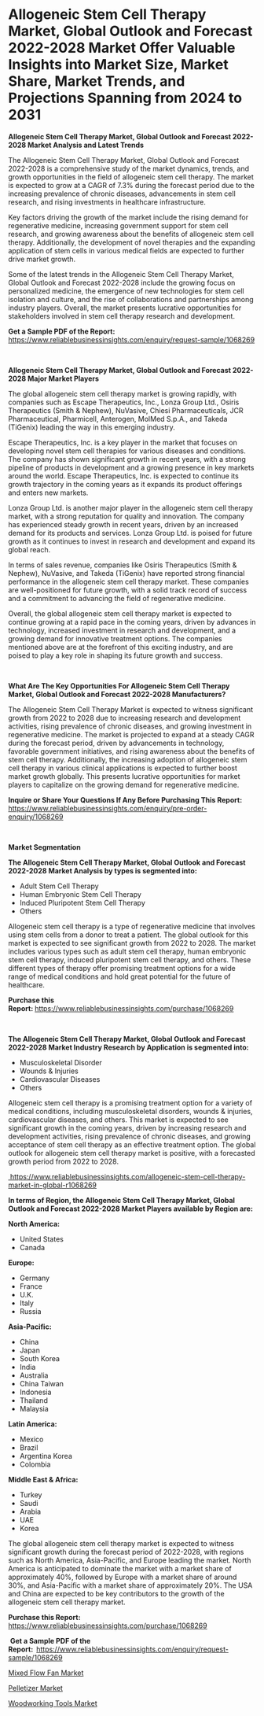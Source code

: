 <p><h1>Allogeneic Stem Cell Therapy Market, Global Outlook and Forecast 2022-2028 Market Offer Valuable Insights into Market Size, Market Share, Market Trends, and Projections Spanning from 2024 to 2031</h1></p><p><strong>Allogeneic Stem Cell Therapy Market, Global Outlook and Forecast 2022-2028 Market Analysis and Latest Trends</strong></p>
<p><p>The Allogeneic Stem Cell Therapy Market, Global Outlook and Forecast 2022-2028 is a comprehensive study of the market dynamics, trends, and growth opportunities in the field of allogeneic stem cell therapy. The market is expected to grow at a CAGR of 7.3% during the forecast period due to the increasing prevalence of chronic diseases, advancements in stem cell research, and rising investments in healthcare infrastructure.</p><p>Key factors driving the growth of the market include the rising demand for regenerative medicine, increasing government support for stem cell research, and growing awareness about the benefits of allogeneic stem cell therapy. Additionally, the development of novel therapies and the expanding application of stem cells in various medical fields are expected to further drive market growth.</p><p>Some of the latest trends in the Allogeneic Stem Cell Therapy Market, Global Outlook and Forecast 2022-2028 include the growing focus on personalized medicine, the emergence of new technologies for stem cell isolation and culture, and the rise of collaborations and partnerships among industry players. Overall, the market presents lucrative opportunities for stakeholders involved in stem cell therapy research and development.</p></p>
<p><strong>Get a Sample PDF of the Report:&nbsp;</strong> <a href="https://www.reliablebusinessinsights.com/enquiry/request-sample/1068269">https://www.reliablebusinessinsights.com/enquiry/request-sample/1068269</a></p>
<p>&nbsp;</p>
<p><strong>Allogeneic Stem Cell Therapy Market, Global Outlook and Forecast 2022-2028 Major Market Players</strong></p>
<p><p>The global allogeneic stem cell therapy market is growing rapidly, with companies such as Escape Therapeutics, Inc., Lonza Group Ltd., Osiris Therapeutics (Smith & Nephew), NuVasive, Chiesi Pharmaceuticals, JCR Pharmaceutical, Pharmicell, Anterogen, MolMed S.p.A., and Takeda (TiGenix) leading the way in this emerging industry.</p><p>Escape Therapeutics, Inc. is a key player in the market that focuses on developing novel stem cell therapies for various diseases and conditions. The company has shown significant growth in recent years, with a strong pipeline of products in development and a growing presence in key markets around the world. Escape Therapeutics, Inc. is expected to continue its growth trajectory in the coming years as it expands its product offerings and enters new markets.</p><p>Lonza Group Ltd. is another major player in the allogeneic stem cell therapy market, with a strong reputation for quality and innovation. The company has experienced steady growth in recent years, driven by an increased demand for its products and services. Lonza Group Ltd. is poised for future growth as it continues to invest in research and development and expand its global reach.</p><p>In terms of sales revenue, companies like Osiris Therapeutics (Smith & Nephew), NuVasive, and Takeda (TiGenix) have reported strong financial performance in the allogeneic stem cell therapy market. These companies are well-positioned for future growth, with a solid track record of success and a commitment to advancing the field of regenerative medicine.</p><p>Overall, the global allogeneic stem cell therapy market is expected to continue growing at a rapid pace in the coming years, driven by advances in technology, increased investment in research and development, and a growing demand for innovative treatment options. The companies mentioned above are at the forefront of this exciting industry, and are poised to play a key role in shaping its future growth and success.</p></p>
<p>&nbsp;</p>
<p><strong>What Are The Key Opportunities For Allogeneic Stem Cell Therapy Market, Global Outlook and Forecast 2022-2028 Manufacturers?</strong></p>
<p><p>The Allogeneic Stem Cell Therapy Market is expected to witness significant growth from 2022 to 2028 due to increasing research and development activities, rising prevalence of chronic diseases, and growing investment in regenerative medicine. The market is projected to expand at a steady CAGR during the forecast period, driven by advancements in technology, favorable government initiatives, and rising awareness about the benefits of stem cell therapy. Additionally, the increasing adoption of allogeneic stem cell therapy in various clinical applications is expected to further boost market growth globally. This presents lucrative opportunities for market players to capitalize on the growing demand for regenerative medicine.</p></p>
<p><strong>Inquire or Share Your Questions If Any Before Purchasing This Report:</strong> <a href="https://www.reliablebusinessinsights.com/enquiry/pre-order-enquiry/1068269">https://www.reliablebusinessinsights.com/enquiry/pre-order-enquiry/1068269</a></p>
<p>&nbsp;</p>
<p><strong>Market Segmentation</strong></p>
<p><strong>The Allogeneic Stem Cell Therapy Market, Global Outlook and Forecast 2022-2028 Market Analysis by types is segmented into:</strong></p>
<p><ul><li>Adult Stem Cell Therapy</li><li>Human Embryonic Stem Cell Therapy</li><li>Induced Pluripotent Stem Cell Therapy</li><li>Others</li></ul></p>
<p><p>Allogeneic stem cell therapy is a type of regenerative medicine that involves using stem cells from a donor to treat a patient. The global outlook for this market is expected to see significant growth from 2022 to 2028. The market includes various types such as adult stem cell therapy, human embryonic stem cell therapy, induced pluripotent stem cell therapy, and others. These different types of therapy offer promising treatment options for a wide range of medical conditions and hold great potential for the future of healthcare.</p></p>
<p><strong>Purchase this Report:&nbsp;</strong><a href="https://www.reliablebusinessinsights.com/purchase/1068269">https://www.reliablebusinessinsights.com/purchase/1068269</a></p>
<p>&nbsp;</p>
<p><strong>The Allogeneic Stem Cell Therapy Market, Global Outlook and Forecast 2022-2028 Market Industry Research by Application is segmented into:</strong></p>
<p><ul><li>Musculoskeletal Disorder</li><li>Wounds & Injuries</li><li>Cardiovascular Diseases</li><li>Others</li></ul></p>
<p><p>Allogeneic stem cell therapy is a promising treatment option for a variety of medical conditions, including musculoskeletal disorders, wounds & injuries, cardiovascular diseases, and others. This market is expected to see significant growth in the coming years, driven by increasing research and development activities, rising prevalence of chronic diseases, and growing acceptance of stem cell therapy as an effective treatment option. The global outlook for allogeneic stem cell therapy market is positive, with a forecasted growth period from 2022 to 2028.</p></p>
<p><a href="https://www.reliablebusinessinsights.com/allogeneic-stem-cell-therapy-market-in-global-r1068269">&nbsp;https://www.reliablebusinessinsights.com/allogeneic-stem-cell-therapy-market-in-global-r1068269</a></p>
<p><strong>In terms of Region, the Allogeneic Stem Cell Therapy Market, Global Outlook and Forecast 2022-2028 Market Players available by Region are:</strong></p>
<p>
    <p> <strong> North America: </strong>
        <ul>
            <li>United States</li>
            <li>Canada</li>
        </ul>
        </p> 
    <p> <strong> Europe: </strong>
        <ul>
            <li>Germany</li>
            <li>France</li>
            <li>U.K.</li>
            <li>Italy</li>
            <li>Russia</li>
        </ul>
        </p> 
    <p> <strong> Asia-Pacific: </strong>
        <ul>
            <li>China</li>
            <li>Japan</li>
            <li>South Korea</li>
            <li>India</li>
            <li>Australia</li>
            <li>China Taiwan</li>
            <li>Indonesia</li>
            <li>Thailand</li>
            <li>Malaysia</li>
        </ul>
        </p> 
    <p> <strong> Latin America: </strong>
        <ul>
            <li>Mexico</li>
            <li>Brazil</li>
            <li>Argentina Korea</li>
            <li>Colombia</li>
        </ul>
        </p> 
    <p> <strong> Middle East & Africa: </strong>
        <ul>
            <li>Turkey</li>
            <li>Saudi</li>
            <li>Arabia</li>
            <li>UAE</li>
            <li>Korea</li>
        </ul>
    </p>
    </p>
<p><p>The global allogeneic stem cell therapy market is expected to witness significant growth during the forecast period of 2022-2028, with regions such as North America, Asia-Pacific, and Europe leading the market. North America is anticipated to dominate the market with a market share of approximately 40%, followed by Europe with a market share of around 30%, and Asia-Pacific with a market share of approximately 20%. The USA and China are expected to be key contributors to the growth of the allogeneic stem cell therapy market.</p></p>
<p><strong>Purchase this Report: </strong><a href="https://www.reliablebusinessinsights.com/purchase/1068269">https://www.reliablebusinessinsights.com/purchase/1068269</a></p>
<p>&nbsp;<strong>Get a Sample PDF of the Report:&nbsp;&nbsp;</strong><a href="https://www.reliablebusinessinsights.com/enquiry/request-sample/1068269">https://www.reliablebusinessinsights.com/enquiry/request-sample/1068269</a></p>
<p><strong></strong></p>
<p><p><a href="https://www.linkedin.com/pulse/mixed-flow-fan-market-comprehensive-assessment-type-application-n4ele">Mixed Flow Fan Market</a></p><p><a href="https://www.linkedin.com/pulse/pelletizernbspmarket-focuses-market-share-size-projected-zf58e">Pelletizer Market</a></p><p><a href="https://www.linkedin.com/pulse/woodworking-tools-market-size-cagr-trends-2024-2030-market-motor-lnfhe">Woodworking Tools Market</a></p></p>